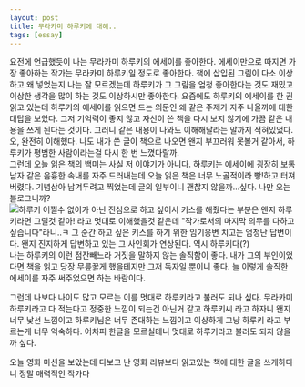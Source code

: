 ```yaml
---
layout: post
title: 무라카미 하루키에 대해..
tags: [essay]
---
```

요전에 언급했듯이 나는 무라카미 하루키의 에세이를 좋아한다. 에세이만으로 따지면 가장 좋아하는 작가는 무라카미 하루키일 정도로 좋아한다. 책에 삽입된 그림이 다소 이상하고 왜 넣었는지 나는 잘 모르겠는데 하루키가 그 그림을 엄청 좋아한다는 것도 재밌고 이상한 생각을 많이 하는 것도 이상하시만 좋아한다. 요즘에도 하루키의 에세이를 한 권 읽고 있는데 하루키의 에세이를 읽으면 드는 의문인 왜 같은 주제가 자주 나올까에 대한 대답을 보았다. 그저 기억력이 좋지 않고 자신이 쓴 책을 다시 보지 않기에 가끔 같은 내용을 쓰게 된다는 것이다. 그러니 같은 내용이 나와도 이해해달라는 말까지 적혀있었다. 오, 완전히 이해했다. 나도 내가 쓴 글이 책으로 나오면 왠지 부끄러워 못볼거 같아서, 하루키가 평범한 사람이라는걸 다시 한 번 느꼈다랄까.  
그런데 오늘 읽은 책의 백미는 사실 저 이야기가 아니다. 하루키는 에세이에 굉장히 보통 남자 같은 음흉한 속내를 자주 드러내는데 오늘 읽은 책은 너무 노골적이라 빵!하고 터져버렸다. 기념삼아 남겨두려고 찍었는데 글의 일부이니 괜찮지 않을까...싶다. 나만 오는 블로그니까?  
![하루키](http://lh3.googleusercontent.com/-EcllTkvm-os/VitXYJhTJBI/AAAAAAAAAUQ/cnZfsPo9464/s1280/upload_-1.jpg) 
어쩔수 없이가 아닌 진심으로 하고 싶어서 키스를 해줬다는 부분은 왠지 하루키라면 그럴것 같아! 라고 멋대로 이해했을것 같은데 "작가로서의 마지막 의무를 다하고 싶습니다"라니..ㅋ 그 순간 하고 싶은 키스를 하기 위한 임기응변 치고는 엄청난 답변이다. 왠지 진지하게 답변하고 있는 그 사인회가 연상된다. 역시 하루키다(?)  
나는 하루키의 이런 점잔빼느라 거짓을 말하지 않는 솔직함이 좋다. 내가 그의 부인이었다면 책을 읽고 당장 무릎꿇게 했을테지만 그저 독자일 뿐이니 좋다. 늘 이렇게 솔직한 에세이를 자주 써주었으면 하는 바람이다.  

그런데 나보다 나이도 많고 모르는 이를 멋대로 하루키라고 불러도 되나 싶다. 무라카미 하루키라고 다 적는다고 정중한 느낌이 되는건 아닌거 같고 하루키씨 라고 하자니 왠지 너무 낯선 느낌이고 하루키님은 너무 존대하는 느낌이고 이상하게 그냥 하루키 라고 부르는게 너무 익숙하다. 어차피 한글을 모르실테니 멋대로 하루키라고 불러도 되지 않을까 싶다.  

오늘 영화 마션을 보았는데 다보고 난 영화 리뷰보다 읽고있는 책에 대한 글을 쓰게하다니 정말 매력적인 작가다 